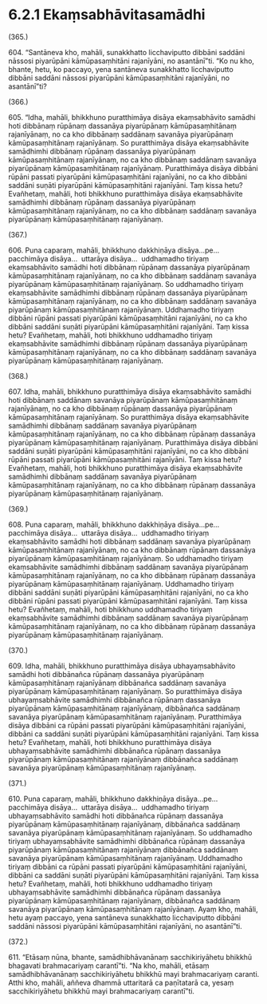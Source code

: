 

# 6.2.1 Ekaṃsabhāvitasamādhi




(365.)

604\. “Santāneva kho, mahāli, sunakkhatto licchaviputto dibbāni saddāni nāssosi piyarūpāni kāmūpasaṃhitāni rajanīyāni, no asantānī”ti. “Ko nu kho, bhante, hetu, ko paccayo, yena santāneva sunakkhatto licchaviputto dibbāni saddāni nāssosi piyarūpāni kāmūpasaṃhitāni rajanīyāni, no asantānī”ti?

(366.)

605\. “Idha, mahāli, bhikkhuno puratthimāya disāya ekaṃsabhāvito samādhi hoti dibbānaṃ rūpānaṃ dassanāya piyarūpānaṃ kāmūpasaṃhitānaṃ rajanīyānaṃ, no ca kho dibbānaṃ saddānaṃ savanāya piyarūpānaṃ kāmūpasaṃhitānaṃ rajanīyānaṃ. So puratthimāya disāya ekaṃsabhāvite samādhimhi dibbānaṃ rūpānaṃ dassanāya piyarūpānaṃ kāmūpasaṃhitānaṃ rajanīyānaṃ, no ca kho dibbānaṃ saddānaṃ savanāya piyarūpānaṃ kāmūpasaṃhitānaṃ rajanīyānaṃ. Puratthimāya disāya dibbāni rūpāni passati piyarūpāni kāmūpasaṃhitāni rajanīyāni, no ca kho dibbāni saddāni suṇāti piyarūpāni kāmūpasaṃhitāni rajanīyāni. Taṃ kissa hetu? Evañhetaṃ, mahāli, hoti bhikkhuno puratthimāya disāya ekaṃsabhāvite samādhimhi dibbānaṃ rūpānaṃ dassanāya piyarūpānaṃ kāmūpasaṃhitānaṃ rajanīyānaṃ, no ca kho dibbānaṃ saddānaṃ savanāya piyarūpānaṃ kāmūpasaṃhitānaṃ rajanīyānaṃ.

(367.)

606\. Puna caparaṃ, mahāli, bhikkhuno dakkhiṇāya disāya…pe…  pacchimāya disāya…  uttarāya disāya…  uddhamadho tiriyaṃ ekaṃsabhāvito samādhi hoti dibbānaṃ rūpānaṃ dassanāya piyarūpānaṃ kāmūpasaṃhitānaṃ rajanīyānaṃ, no ca kho dibbānaṃ saddānaṃ savanāya piyarūpānaṃ kāmūpasaṃhitānaṃ rajanīyānaṃ. So uddhamadho tiriyaṃ ekaṃsabhāvite samādhimhi dibbānaṃ rūpānaṃ dassanāya piyarūpānaṃ kāmūpasaṃhitānaṃ rajanīyānaṃ, no ca kho dibbānaṃ saddānaṃ savanāya piyarūpānaṃ kāmūpasaṃhitānaṃ rajanīyānaṃ. Uddhamadho tiriyaṃ dibbāni rūpāni passati piyarūpāni kāmūpasaṃhitāni rajanīyāni, no ca kho dibbāni saddāni suṇāti piyarūpāni kāmūpasaṃhitāni rajanīyāni. Taṃ kissa hetu? Evañhetaṃ, mahāli, hoti bhikkhuno uddhamadho tiriyaṃ ekaṃsabhāvite samādhimhi dibbānaṃ rūpānaṃ dassanāya piyarūpānaṃ kāmūpasaṃhitānaṃ rajanīyānaṃ, no ca kho dibbānaṃ saddānaṃ savanāya piyarūpānaṃ kāmūpasaṃhitānaṃ rajanīyānaṃ.

(368.)

607\. Idha, mahāli, bhikkhuno puratthimāya disāya ekaṃsabhāvito samādhi hoti dibbānaṃ saddānaṃ savanāya piyarūpānaṃ kāmūpasaṃhitānaṃ rajanīyānaṃ, no ca kho dibbānaṃ rūpānaṃ dassanāya piyarūpānaṃ kāmūpasaṃhitānaṃ rajanīyānaṃ. So puratthimāya disāya ekaṃsabhāvite samādhimhi dibbānaṃ saddānaṃ savanāya piyarūpānaṃ kāmūpasaṃhitānaṃ rajanīyānaṃ, no ca kho dibbānaṃ rūpānaṃ dassanāya piyarūpānaṃ kāmūpasaṃhitānaṃ rajanīyānaṃ. Puratthimāya disāya dibbāni saddāni suṇāti piyarūpāni kāmūpasaṃhitāni rajanīyāni, no ca kho dibbāni rūpāni passati piyarūpāni kāmūpasaṃhitāni rajanīyāni. Taṃ kissa hetu? Evañhetaṃ, mahāli, hoti bhikkhuno puratthimāya disāya ekaṃsabhāvite samādhimhi dibbānaṃ saddānaṃ savanāya piyarūpānaṃ kāmūpasaṃhitānaṃ rajanīyānaṃ, no ca kho dibbānaṃ rūpānaṃ dassanāya piyarūpānaṃ kāmūpasaṃhitānaṃ rajanīyānaṃ.

(369.)

608\. Puna caparaṃ, mahāli, bhikkhuno dakkhiṇāya disāya…pe…  pacchimāya disāya…  uttarāya disāya…  uddhamadho tiriyaṃ ekaṃsabhāvito samādhi hoti dibbānaṃ saddānaṃ savanāya piyarūpānaṃ kāmūpasaṃhitānaṃ rajanīyānaṃ, no ca kho dibbānaṃ rūpānaṃ dassanāya piyarūpānaṃ kāmūpasaṃhitānaṃ rajanīyānaṃ. So uddhamadho tiriyaṃ ekaṃsabhāvite samādhimhi dibbānaṃ saddānaṃ savanāya piyarūpānaṃ kāmūpasaṃhitānaṃ rajanīyānaṃ, no ca kho dibbānaṃ rūpānaṃ dassanāya piyarūpānaṃ kāmūpasaṃhitānaṃ rajanīyānaṃ. Uddhamadho tiriyaṃ dibbāni saddāni suṇāti piyarūpāni kāmūpasaṃhitāni rajanīyāni, no ca kho dibbāni rūpāni passati piyarūpāni kāmūpasaṃhitāni rajanīyāni. Taṃ kissa hetu? Evañhetaṃ, mahāli, hoti bhikkhuno uddhamadho tiriyaṃ ekaṃsabhāvite samādhimhi dibbānaṃ saddānaṃ savanāya piyarūpānaṃ kāmūpasaṃhitānaṃ rajanīyānaṃ, no ca kho dibbānaṃ rūpānaṃ dassanāya piyarūpānaṃ kāmūpasaṃhitānaṃ rajanīyānaṃ.

(370.)

609\. Idha, mahāli, bhikkhuno puratthimāya disāya ubhayaṃsabhāvito samādhi hoti dibbānañca rūpānaṃ dassanāya piyarūpānaṃ kāmūpasaṃhitānaṃ rajanīyānaṃ dibbānañca saddānaṃ savanāya piyarūpānaṃ kāmūpasaṃhitānaṃ rajanīyānaṃ. So puratthimāya disāya ubhayaṃsabhāvite samādhimhi dibbānañca rūpānaṃ dassanāya piyarūpānaṃ kāmūpasaṃhitānaṃ rajanīyānaṃ, dibbānañca saddānaṃ savanāya piyarūpānaṃ kāmūpasaṃhitānaṃ rajanīyānaṃ. Puratthimāya disāya dibbāni ca rūpāni passati piyarūpāni kāmūpasaṃhitāni rajanīyāni, dibbāni ca saddāni suṇāti piyarūpāni kāmūpasaṃhitāni rajanīyāni. Taṃ kissa hetu? Evañhetaṃ, mahāli, hoti bhikkhuno puratthimāya disāya ubhayaṃsabhāvite samādhimhi dibbānañca rūpānaṃ dassanāya piyarūpānaṃ kāmūpasaṃhitānaṃ rajanīyānaṃ dibbānañca saddānaṃ savanāya piyarūpānaṃ kāmūpasaṃhitānaṃ rajanīyānaṃ.

(371.)

610\. Puna caparaṃ, mahāli, bhikkhuno dakkhiṇāya disāya…pe…  pacchimāya disāya…  uttarāya disāya…  uddhamadho tiriyaṃ ubhayaṃsabhāvito samādhi hoti dibbānañca rūpānaṃ dassanāya piyarūpānaṃ kāmūpasaṃhitānaṃ rajanīyānaṃ, dibbānañca saddānaṃ savanāya piyarūpānaṃ kāmūpasaṃhitānaṃ rajanīyānaṃ. So uddhamadho tiriyaṃ ubhayaṃsabhāvite samādhimhi dibbānañca rūpānaṃ dassanāya piyarūpānaṃ kāmūpasaṃhitānaṃ rajanīyānaṃ dibbānañca saddānaṃ savanāya piyarūpānaṃ kāmūpasaṃhitānaṃ rajanīyānaṃ. Uddhamadho tiriyaṃ dibbāni ca rūpāni passati piyarūpāni kāmūpasaṃhitāni rajanīyāni, dibbāni ca saddāni suṇāti piyarūpāni kāmūpasaṃhitāni rajanīyāni. Taṃ kissa hetu? Evañhetaṃ, mahāli, hoti bhikkhuno uddhamadho tiriyaṃ ubhayaṃsabhāvite samādhimhi dibbānañca rūpānaṃ dassanāya piyarūpānaṃ kāmūpasaṃhitānaṃ rajanīyānaṃ, dibbānañca saddānaṃ savanāya piyarūpānaṃ kāmūpasaṃhitānaṃ rajanīyānaṃ. Ayaṃ kho, mahāli, hetu ayaṃ paccayo, yena santāneva sunakkhatto licchaviputto dibbāni saddāni nāssosi piyarūpāni kāmūpasaṃhitāni rajanīyāni, no asantānī”ti.

(372.)

611\. “Etāsaṃ nūna, bhante, samādhibhāvanānaṃ sacchikiriyāhetu bhikkhū bhagavati brahmacariyaṃ carantī”ti. “Na kho, mahāli, etāsaṃ samādhibhāvanānaṃ sacchikiriyāhetu bhikkhū mayi brahmacariyaṃ caranti. Atthi kho, mahāli, aññeva dhammā uttaritarā ca paṇītatarā ca, yesaṃ sacchikiriyāhetu bhikkhū mayi brahmacariyaṃ carantī”ti.



